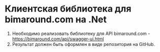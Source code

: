 # Клиентская библиотека для bimaround.com на .Net

1. Необходимо реализовать библиотеку для API bimaround.com - https://bimaround.com/api/swagger-ui.html
2. Результат должен быть оформлен в виде репозитория на GitHub.
